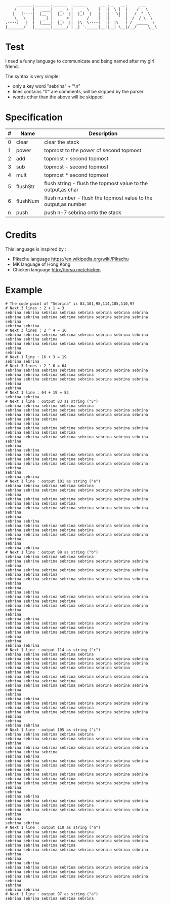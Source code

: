 

         _______._______.______  .______      __ .__   __.     ___     
        /       |   ____|   _  \ |   _  \    |  ||  \ |  |    /   \    
       |   (----|  |__  |  |_)  ||  |_)  |   |  ||   \|  |   /  ^  \   
        \   \   |   __| |   _  < |      /    |  ||  . `  |  /  /_\  \  
    .----)   |  |  |____|  |_)  ||  |\  \----|  ||  |\   | /  _____  \ 
    |_______/   |_______|______/ | _| `._____|__||__| \__|/__/     \__\



# Test


I need a funny language to communicate and being named after my girl friend. 

The syntax is very simple: 
- only a key word "sebrina" + "\n"
- lines contains "#" are comments, will be skipped by the parser
- words other than the above will be skipped

# Specification

| #  | Name | Description |
| ------------- | ------------- | ------------- | 
| 0 | clear | clear the stack |
| 1 | power | topmost to the power of second topmost |
| 2 | add | topmost + second topmost |
| 3 | sub | topmost - second topmost |
| 4 | mult | topmost * second topmost |
| 5 | flushStr | flush string - flush the topmost value to the output,as char |
| 6 | flushNum | flush number - flush the topmost value to the output,as number | 
| n | push | push n-7 sebrina onto the stack |


# Credits
This language is inspired by :
- Pikachu language https://en.wikipedia.org/wiki/Pikachu
- MK language of Hong Kong 
- Chicken language http://torso.me/chicken

# Example
```
# The code point of "Sebrina" is 83,101,98,114,105,110,97
# Next 3 lines : 2 + 1 = 3
sebrina sebrina sebrina sebrina sebrina sebrina sebrina sebrina
sebrina sebrina sebrina sebrina sebrina sebrina sebrina sebrina sebrina
sebrina sebrina
# Next 3 lines : 2 ^ 4 = 16
sebrina sebrina sebrina sebrina sebrina sebrina sebrina sebrina sebrina sebrina sebrina
sebrina sebrina sebrina sebrina sebrina sebrina sebrina sebrina sebrina
sebrina
# Next 1 line : 16 + 3 = 19
sebrina sebrina
# Next 3 lines : 2 ^ 6 = 64 
sebrina sebrina sebrina sebrina sebrina sebrina sebrina sebrina sebrina sebrina sebrina sebrina sebrina
sebrina sebrina sebrina sebrina sebrina sebrina sebrina sebrina sebrina
sebrina
# Next 1 line : 64 + 19 = 83
sebrina sebrina
# Next 1 line : output 83 as string ("S") 
sebrina sebrina sebrina sebrina sebrina
sebrina sebrina sebrina sebrina sebrina sebrina sebrina sebrina
sebrina sebrina sebrina sebrina sebrina sebrina sebrina sebrina sebrina sebrina sebrina
sebrina sebrina
sebrina sebrina sebrina sebrina sebrina sebrina sebrina sebrina sebrina sebrina sebrina sebrina
sebrina sebrina sebrina sebrina sebrina sebrina sebrina sebrina sebrina
sebrina
sebrina sebrina
sebrina sebrina sebrina sebrina sebrina sebrina sebrina sebrina sebrina sebrina sebrina sebrina sebrina
sebrina sebrina sebrina sebrina sebrina sebrina sebrina sebrina sebrina
sebrina
sebrina sebrina
# Next 1 line : output 101 as string ("e") 
sebrina sebrina sebrina sebrina sebrina
sebrina sebrina sebrina sebrina sebrina sebrina sebrina sebrina sebrina
sebrina sebrina sebrina sebrina sebrina sebrina sebrina sebrina sebrina sebrina sebrina sebrina
sebrina sebrina sebrina sebrina sebrina sebrina sebrina sebrina sebrina
sebrina
sebrina sebrina
sebrina sebrina sebrina sebrina sebrina sebrina sebrina sebrina sebrina sebrina sebrina sebrina sebrina
sebrina sebrina sebrina sebrina sebrina sebrina sebrina sebrina sebrina
sebrina
sebrina sebrina
# Next 1 line : output 98 as string ("b") 
sebrina sebrina sebrina sebrina sebrina
sebrina sebrina sebrina sebrina sebrina sebrina sebrina sebrina sebrina
sebrina sebrina sebrina sebrina sebrina sebrina sebrina sebrina sebrina sebrina sebrina
sebrina sebrina sebrina sebrina sebrina sebrina sebrina sebrina sebrina
sebrina
sebrina sebrina
sebrina sebrina sebrina sebrina sebrina sebrina sebrina sebrina sebrina sebrina sebrina sebrina
sebrina sebrina sebrina sebrina sebrina sebrina sebrina sebrina sebrina
sebrina
sebrina sebrina
sebrina sebrina sebrina sebrina sebrina sebrina sebrina sebrina sebrina sebrina sebrina sebrina sebrina
sebrina sebrina sebrina sebrina sebrina sebrina sebrina sebrina sebrina
sebrina
sebrina sebrina
# Next 1 line : output 114 as string ("r") 
sebrina sebrina sebrina sebrina sebrina
sebrina sebrina sebrina sebrina sebrina sebrina sebrina sebrina
sebrina sebrina sebrina sebrina sebrina sebrina sebrina sebrina sebrina sebrina sebrina sebrina sebrina sebrina sebrina
sebrina sebrina
sebrina sebrina sebrina sebrina sebrina sebrina sebrina sebrina sebrina sebrina sebrina sebrina
sebrina sebrina sebrina sebrina sebrina sebrina sebrina sebrina sebrina
sebrina
sebrina sebrina
sebrina sebrina sebrina sebrina sebrina sebrina sebrina sebrina sebrina sebrina sebrina sebrina sebrina
sebrina sebrina sebrina sebrina sebrina sebrina sebrina sebrina sebrina
sebrina
sebrina sebrina
# Next 1 line : output 105 as string ("i") 
sebrina sebrina sebrina sebrina sebrina
sebrina sebrina sebrina sebrina sebrina sebrina sebrina sebrina sebrina
sebrina sebrina sebrina sebrina sebrina sebrina sebrina sebrina sebrina sebrina sebrina
sebrina sebrina
sebrina sebrina sebrina sebrina sebrina sebrina sebrina sebrina sebrina sebrina sebrina sebrina sebrina sebrina sebrina
sebrina sebrina
sebrina sebrina sebrina sebrina sebrina sebrina sebrina sebrina sebrina sebrina sebrina sebrina
sebrina sebrina sebrina sebrina sebrina sebrina sebrina sebrina sebrina
sebrina
sebrina sebrina
sebrina sebrina sebrina sebrina sebrina sebrina sebrina sebrina sebrina sebrina sebrina sebrina sebrina
sebrina sebrina sebrina sebrina sebrina sebrina sebrina sebrina sebrina
sebrina
sebrina sebrina
# Next 1 line : output 110 as string ("n") 
sebrina sebrina sebrina sebrina sebrina
sebrina sebrina sebrina sebrina sebrina sebrina sebrina sebrina
sebrina sebrina sebrina sebrina sebrina sebrina sebrina sebrina sebrina sebrina sebrina sebrina
sebrina sebrina sebrina sebrina sebrina sebrina sebrina sebrina sebrina
sebrina
sebrina sebrina
sebrina sebrina sebrina sebrina sebrina sebrina sebrina sebrina sebrina sebrina sebrina sebrina sebrina
sebrina sebrina sebrina sebrina sebrina sebrina sebrina sebrina sebrina
sebrina
sebrina sebrina
# Next 1 line : output 97 as string ("a") 
sebrina sebrina sebrina sebrina sebrina
```



